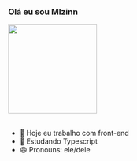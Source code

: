 ### Olá eu sou Mlzinn


<div>
   <a href="https://github.com/caesar621">
   <img height="180em" src="https://github-readme-stats.vercel.app/api?username=caesar621&show_icons=true&theme=synthwave&include_all_commits=true&count_private=true"/></a><br><br>
     
</div>

- 🔭 Hoje eu trabalho com front-end
- 🌱 Estudando Typescript
- 😄 Pronouns: ele/dele

